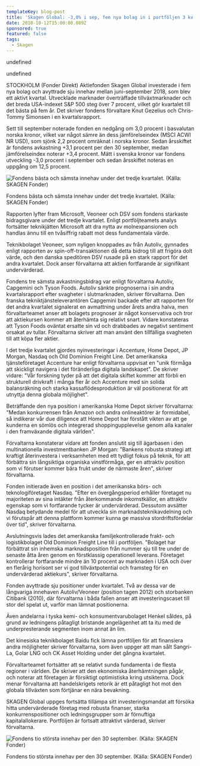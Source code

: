 ```yaml
---
templateKey: blog-post
title: 'Skagen Global: -3,0% i sep, fem nya bolag in i portföljen 3 kv'
date: 2018-10-12T15:00:08.089Z
sponsored: true
featured: false
tags:
  - Skagen
---
```

<span class="image-caption">undefined</span>

<span class="image-caption">undefined</span>

STOCKHOLM (Fonder Direkt) Aktiefonden Skagen Global investerade i fem nya bolag och avyttrade sju innehav mellan juni-september 2018, som blev ett aktivt kvartal. Utvecklade marknader överträffade tillväxtmarknader och det breda USA-indexet S&P 500 steg över 7 procent, vilket gör kvartalet till det bästa på fem år. Det skriver fondens förvaltare Knut Gezelius och Chris-Tommy Simonsen i en kvartalsrapport.

Sett till september noterade fonden en nedgång om 3,0 procent i basvalutan norska kronor, vilket var något sämre än dess jämförelseindex (MSCI ACWI NR USD), som sjönk 2,2 procent omräknat i norska kronor. Sedan årsskiftet är fondens avkastning +3,1 procent per den 30 september, medan jämförelseindex noterar +3,4 procent. Mätt i svenska kronor var fondens utveckling -3,0 procent i september och sedan årsskiftet noteras en uppgång om 12,5 procent.

![Fondens bästa och sämsta innehav under det tredje kvartalet. (Källa: SKAGEN Fonder)](/img/561950601.png)

<span class="image-caption">Fondens bästa och sämsta innehav under det tredje kvartalet. (Källa: SKAGEN Fonder)</span>

Rapporten lyfter fram Microsoft, Veoneer och DSV som fondens starkaste bidragsgivare under det tredje kvartalet. Enligt portföljteamets analys fortsätter teknikjätten Microsoft att dra nytta av molnexpansionen och handlas ännu till en tvåsiffrig rabatt mot dess fundamentala värde.

Teknikbolaget Veoneer, som nyligen knoppades av från Autoliv, gynnades enligt rapporten av spin-off-transaktionen då detta bidrog till att frigöra dolt värde, och den danska speditören DSV rusade på en stark rapport för det andra kvartalet. Dock anser förvaltarna att aktien fortfarande är signifikant undervärderad.

Fondens tre sämsta avkastningsbidrag var enligt förvaltarna Autoliv, Capgemini och Tyson Foods. Autoliv sänkte prognoserna i sin andra kvartalsrapport efter svagheter i slutmarknaden, skriver förvaltarna. Den franska tekniktjänsteleverantören Capgemini backade efter att rapporten för det andra kvartalet signalerat en avmattning under årets andra halva, men förvaltarteamet anser att bolagets prognoser är något konservativa och tror att aktiekursen kommer att återhämta sig relativt snart. Vidare konstateras att Tyson Foods oväntat ersatte sin vd och drabbades av negativt sentiment orsakat av tullar. Förvaltarna skriver att man använt den tillfälliga svagheten till att köpa fler aktier.

I det tredje kvartalet gjordes nyinvesteringar i Accenture, Home Depot, JP Morgan, Nasdaq och Old Dominion Freight Line. Det amerikanska tjänsteföretaget Accenture har enligt förvaltarna uppvisat en "unik förmåga att skickligt navigera i det föränderliga digitala landskapet". De skriver vidare: "Vår forskning tyder på att det digitala skiftet kommer att förbli en strukturell drivkraft i många fler år och Accenture med sin solida balansräkning och starka kassaflödesproduktion är väl positionerat för att utnyttja denna globala möjlighet".

Beträffande den nya position i amerikanska Home Depot skriver förvaltarna: "Medan konkurrensen från Amazon och andra onlineaktörer är formidabel, så indikerar vår due diligence att Home Depot har förstått vikten av att ge kunderna en sömlös och integrerad shoppingupplevelse genom alla kanaler i den framväxande digitala världen".

Förvaltarna konstaterar vidare att fonden anslutit sig till ägarbasen i den multinationella investmentbanken JP Morgan: "Bankens robusta strategi att kraftigt återinvestera i verksamheten med ett tydligt fokus på teknik, för att förbättra sin långsiktiga organiska vinstförmåga, ger en attraktiv position som vi förutser kommer bära frukt under de närmaste åren", skriver förvaltarna.

Fonden initierade även en position i det amerikanska börs- och teknologiföretaget Nasdaq. "Efter en övergångsperiod erhåller företaget nu majoriteten av sina intäkter från återkommande inkomstkällor, en attraktiv egenskap som vi fortfarande tycker är undervärderad. Dessutom avsätter Nasdaq betydande medel för att utveckla sin marknadsteknikavdelning och vi förutspår att denna plattform kommer kunna ge massiva stordriftsfördelar över tid", skriver förvaltarna.

Avslutningsvis lades det amerikanska familjekontrollerade frakt- och logistikbolaget Old Dominion Freight Line till i portföljen. "Bolaget har förbättrat sin inhemska marknadsposition från nummer sju till tre under de senaste åtta åren genom en förstklassig operationell leverans. Företaget kontrollerar fortfarande mindre än 10 procent av marknaden i USA och över en flerårig horisont ser vi god tillväxtpotential och framsteg för en undervärderad aktiekurs", skriver förvaltarna.

Fonden avyttrade sju positioner under kvartalet. Två av dessa var de långvariga innehaven Autoliv/Veoneer (position tagen 2012) och storbanken Citibank (2010), där förvaltarna i båda fallen anser att investeringscaset till stor del spelat ut, varför man lämnat positionerna.

Även andelarna i tyska kemi- och konsumentvarubolaget Henkel såldes, på grund av ledningens påtagligt bristande angelägenhet att ta itu med de underpresterande segmenten inom annat än lim.

Det kinesiska teknikbolaget Baidu fick lämna portföljen för att finansiera andra möjligheter skriver förvaltarna, som även uppger att man sålt Sangri-La, Golar LNG och CK Asset Holding under det gångna kvartalet.

Förvaltarteamet fortsätter att se relativt sunda fundamenta i de flesta regioner i världen. De skriver att den ekonomiska återhämtningen pågår, och noterar att företagen är försiktigt optimistiska kring utsikterna. Dock menar förvaltarna att handelskrigets retorik är ett påtagligt hot mot den globala tillväxten som förtjänar en nära bevakning. 

SKAGEN Global uppges fortsätta tillämpa sitt investeringsmandat att försöka hitta undervärderade företag med robusta finanser, starka konkurrenspositioner och ledningsgrupper som är förnuftiga kapitalallokerare. Portföljen är fortsatt attraktivt värderad, skriver förvaltarna.

![Fondens tio största innehav per den 30 september. (Källa: SKAGEN Fonder)](/img/561950602.png)

<span class="image-caption">Fondens tio största innehav per den 30 september. (Källa: SKAGEN Fonder)</span>
